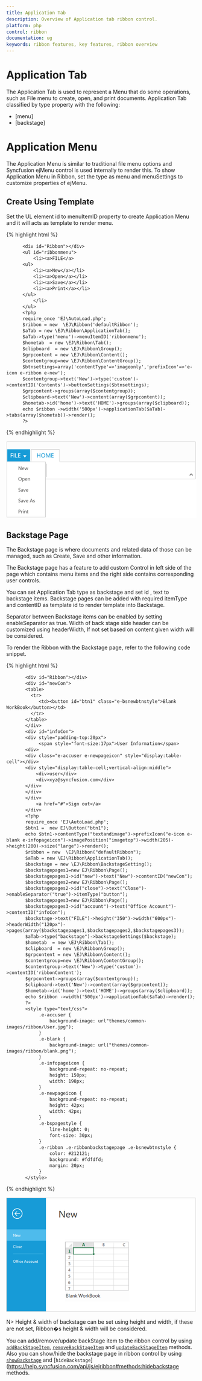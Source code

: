 ```yaml
---
title: Application Tab	
description: Overview of Application tab ribbon control.
platform: php
control: ribbon
documentation: ug
keywords: ribbon features, key features, ribbon overview 
---
```


# Application Tab

The Application Tab is used to represent a Menu that do some operations, such as File menu to create, open, and print documents. Application Tab classified by type property with the following:

* [menu]
* [backstage]

# Application Menu

The Application Menu is similar to traditional file menu options and Syncfusion ejMenu control is used internally to render this. To show Application Menu in Ribbon, set the type as menu and menuSettings to customize properties of ejMenu.

## Create Using Template

Set the UL element id to menuItemID property to create Application Menu and it will acts as template to render menu.

{% highlight html %}

          <div id="Ribbon"></div>
          <ul id="ribbonmenu">
              <li><a>FILE</a>
          <ul>
              <li><a>New</a></li>
              <li><a>Open</a></li>
              <li><a>Save</a></li>
              <li><a>Print</a></li>
          </ul>
              </li>
          </ul>
          <?php 
          require_once 'EJ\AutoLoad.php';
          $ribbon = new  \EJ\Ribbon('defaultRibbon');
          $aTab = new \EJ\Ribbon\ApplicationTab();           
          $aTab->type('menu')->menuItemID('ribbonmenu');
		  $hometab  = new \EJ\Ribbon\Tab();
          $clipboard  = new \EJ\Ribbon\Group();
          $grpcontent = new \EJ\Ribbon\Content();
          $contentgroup=new \EJ\Ribbon\ContentGroup();
          $btnsettings=array('contentType'=>'imageonly','prefixIcon'=>'e-icon e-ribbon e-new');
          $contentgroup->text('New')->type('custom')->contentID('Contents')->buttonSettings($btnsettings);   
          $grpcontent->groups(array($contentgroup));
          $clipboard->text('New')->content(array($grpcontent));
          $hometab->id('home')->text('HOME')->groups(array($clipboard));
          echo $ribbon ->width('500px')->applicationTab($aTab)->tabs(array($hometab))->render();
          ?>

{% endhighlight %}

![](Application/application_img1.png)


## Backstage Page

The Backstage page is where documents and related data of those can be managed, such as Create, Save and other information.

The Backstage page has a feature to add custom Control in left side of the page which contains menu items and the right side contains corresponding user controls.

You can set Application Tab type as backstage and set id , text to backstage items. Backstage pages can be added with required itemType and contentID as template id to render template into Backstage.

Separator between Backstage items can be enabled by setting enableSeparator as true. Width of back stage side header can be customized using headerWidth, If not set based on content given width will be considered.

To render the Ribbon with the Backstage page, refer to the following code snippet.


{% highlight html %}

           <div id="Ribbon"></div>
           <div id="newCon">
           <table>
             <tr>
                <td><button id="btn1" class="e-bsnewbtnstyle">Blank WorkBook</button></td>
             </tr>
           </table>
           </div>
           <div id="infoCon">
		   <div style="padding-top:20px">
                <span style="font-size:17px">User Information</span>
           <div>
           <div class="e-accuser e-newpageicon" style="display:table-cell"></div>
           <div style="display:table-cell;vertical-align:middle">
               <div>user</div>
               <div>xyz@syncfusion.com</div>
           </div>
           </div>
           </div>
               <a href="#">Sign out</a>
           </div>
           <?php 
           require_once 'EJ\AutoLoad.php';
           $btn1 =  new EJ\Button("btn1");
           echo $btn1->contentType("textandimage")->prefixIcon("e-icon e-blank e-infopageicon")->imagePosition("imagetop")->width(205)->height(200)->size("large")->render();
           $ribbon = new  \EJ\Ribbon("defaultRibbon");
           $aTab = new \EJ\Ribbon\ApplicationTab();      
           $backstage = new \EJ\Ribbon\BackstageSetting();
           $backstagepages1=new EJ\Ribbon\Page();
           $backstagepages1->id("new")->text("New")->contentID("newCon");
           $backstagepages2=new EJ\Ribbon\Page();
           $backstagepages2->id("close")->text("Close")->enableSeparator("true")->itemType("button");
           $backstagepages3=new EJ\Ribbon\Page();
           $backstagepages3->id("account")->text("Office Account")->contentID("infoCon");
           $backstage->text("FILE")->height("350")->width("600px")->headerWidth("120px")->pages(array($backstagepages1,$backstagepages2,$backstagepages3));
           $aTab->type("backstage")->backstageSettings($backstage);
           $hometab  = new \EJ\Ribbon\Tab();
           $clipboard  = new \EJ\Ribbon\Group();
           $grpcontent = new \EJ\Ribbon\Content();
           $contentgroup=new \EJ\Ribbon\ContentGroup();
           $contentgroup->text('New')->type('custom')->contentID('ribbonContent');   
           $grpcontent->groups(array($contentgroup));
           $clipboard->text('New')->content(array($grpcontent));
           $hometab->id('home')->text('HOME')->groups(array($clipboard));
           echo $ribbon ->width('500px')->applicationTab($aTab)->render();
           ?>
		   <style type="text/css">
                .e-accuser {
                    background-image: url"themes/common-images/ribbon/User.jpg");
                }
                .e-blank {
                    background-image: url("themes/common-images/ribbon/blank.png");
                }
                .e-infopageicon {
                    background-repeat: no-repeat;
                    height: 150px;
                    width: 198px;
                }
                .e-newpageicon {
                    background-repeat: no-repeat;
                    height: 42px;
                    width: 42px;
                }
                .e-bspagestyle {
                    line-height: 0;
                    font-size: 30px;
                }
                .e-ribbon .e-ribbonbackstagepage .e-bsnewbtnstyle {
                    color: #212121;
                    background: #fdfdfd;
                    margin: 20px;
                }
           </style>

{% endhighlight %}

![](Application/application_img3.png)

N> Height & width of backstage can be set using height and width, if these are not set, Ribbon�s height & width will be considered.

You can add/remove/update backStage item to the ribbon control by using [`addBackStageItem`](https://help.syncfusion.com/api/js/ejribbon#methods:addbackstageitem), [`removeBackStageItem`](https://help.syncfusion.com/api/js/ejribbon#methods:removebackstageitem) and [`updateBackStageItem`](https://help.syncfusion.com/api/js/ejribbon#methods:updatebackstageitem) methods. Also you can show/hide the backstage page in ribbon control by using [`showBackstage`](https://help.syncfusion.com/api/js/ejribbon#methods:showbackstage) and [`hideBackstage`](https://help.syncfusion.com/api/js/ejribbon#methods:hidebackstage methods.
